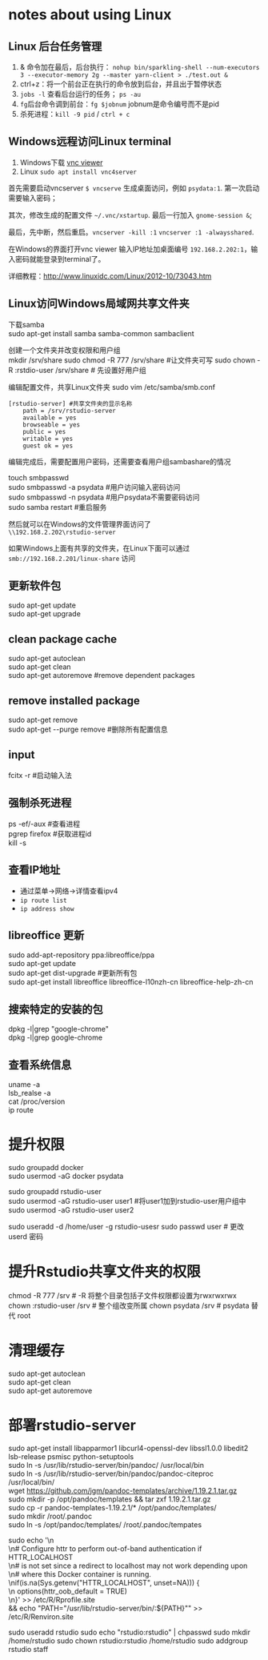 # notes about using Linux

## Linux 后台任务管理

1. & 命令加在最后，后台执行： `nohup bin/sparkling-shell --num-executors 3 --executor-memory 2g --master yarn-client > ./test.out &`
2. ctrl+z：将一个前台正在执行的命令放到后台，并且出于暂停状态
3. `jobs -l` 查看后台运行的任务； `ps -au`
4. `fg`后台命令调到前台：`fg $jobnum` jobnum是命令编号而不是pid
5. 杀死进程：`kill -9 pid` / `ctrl + c`


## Windows远程访问Linux terminal

1. Windows下载 [vnc viewer](https://www.realvnc.com/download/viewer/windows/)
2. Linux `sudo apt install vnc4server`

首先需要启动vncserver `$ vncserve` 生成桌面访问，例如 `psydata:1`. 第一次启动需要输入密码；

其次，修改生成的配置文件 `~/.vnc/xstartup`. 最后一行加入 `gnome-session &`;

最后，先中断，然后重启。`vncserver -kill :1` `vncserver :1 -alwaysshared`.

在Windows的界面打开vnc viewer 输入IP地址加桌面编号 `192.168.2.202:1`，输入密码就能登录到terminal了。

详细教程：<http://www.linuxidc.com/Linux/2012-10/73043.htm>

## Linux访问Windows局域网共享文件夹

下载samba    
sudo apt-get install samba samba-common sambaclient

创建一个文件夹并改变权限和用户组    
mkdir /srv/share
sudo chmod -R 777 /srv/share #让文件夹可写
sudo chown -R :rstdio-user /srv/share # 先设置好用户组

编辑配置文件，共享Linux文件夹
sudo vim /etc/samba/smb.conf

```shell
[rstudio-server] #共享文件夹的显示名称
	path = /srv/rstudio-server
	available = yes
	browseable = yes
	public = yes
	writable = yes
	guest ok = yes
````

编辑完成后，需要配置用户密码，还需要查看用户组sambashare的情况

touch smbpasswd    
sudo smbpasswd -a psydata #用户访问输入密码访问    
sudo smbpasswd -n psydata #用户psydata不需要密码访问    
sudo samba restart        #重启服务

然后就可以在Windows的文件管理界面访问了    
`\\192.168.2.202\rstudio-server`

如果Windows上面有共享的文件夹，在Linux下面可以通过    
`smb://192.168.2.201/linux-share` 访问


## 更新软件包

sudo apt-get update    
sudo apt-get upgrade    

## clean package cache

sudo apt-get autoclean    
sudo apt-get clean    
sudo apt-get autoremove #remove dependent packages

## remove installed package
sudo apt-get remove <packagename>    
sudo apt-get --purge remove <package> #删除所有配置信息

## input

fcitx -r #启动输入法

## 强制杀死进程

ps -ef/-aux #查看进程    
pgrep firefox #获取进程id    
kill -s <id> 

## 查看IP地址

- 通过菜单->网络->详情查看ipv4
- `ip route list`
- `ip address show`

## libreoffice 更新

sudo add-apt-repository ppa:libreoffice/ppa    
sudo apt-get update    
sudo apt-get dist-upgrade #更新所有包    
sudo apt-get install libreoffice libreoffice-l10nzh-cn libreoffice-help-zh-cn    

## 搜索特定的安装的包

dpkg -l|grep "google-chrome"    
dpkg -l|grep google-chrome


## 查看系统信息

uname -a    
lsb_realse -a    
cat /proc/version    
ip route

# 提升权限
sudo groupadd docker    
sudo usermod -aG docker psydata     

sudo groupadd rstudio-user    
sudo usermod -aG rstudio-user user1 #将user1加到rstudio-user用户组中
sudo usermod -aG rstudio-user user2

sudo useradd -d /home/user -g rstudio-usesr
sudo passwd user # 更改userd 密码


# 提升Rstudio共享文件夹的权限
chmod -R 777 /srv # -R 将整个目录包括子文件权限都设置为rwxrwxrwx
chown :rstudio-user /srv # 整个组改变所属
chown psydata /srv # psydata 替代 root

# 清理缓存
sudo apt-get autoclean    
sudo apt-get clean    
sudo apt-get autoremove

# 部署rstudio-server
sudo apt-get install libapparmor1 libcurl4-openssl-dev libssl1.0.0 libedit2 lsb-release psmisc python-setuptools    
sudo ln -s /usr/lib/rstudio-server/bin/pandoc/ /usr/local/bin    
sudo ln -s /usr/lib/rstudio-server/bin/pandoc/pandoc-citeproc /usr/local/bin/    
wget https://github.com/jgm/pandoc-templates/archive/1.19.2.1.tar.gz    
sudo mkdir -p /opt/pandoc/templates && tar zxf 1.19.2.1.tar.gz    
sudo cp -r pandoc-templates-1.19.2.1/* /opt/pandoc/templates/    
sudo mkdir /root/.pandoc    
sudo ln -s /opt/pandoc/templates/ /root/.pandoc/tempates

sudo echo '\n\
    \n# Configure httr to perform out-of-band authentication if HTTR_LOCALHOST \
    \n# is not set since a redirect to localhost may not work depending upon \
    \n# where this Docker container is running. \
    \nif(is.na(Sys.getenv("HTTR_LOCALHOST", unset=NA))) { \
    \n  options(httr_oob_default = TRUE) \
    \n}' >> /etc/R/Rprofile.site \
  && echo "PATH=\"/usr/lib/rstudio-server/bin/:\${PATH}\"" >> /etc/R/Renviron.site

sudo useradd rstudio 
sudo echo "rstudio:rstudio" | chpasswd 
sudo mkdir /home/rstudio
sudo chown rstudio:rstudio /home/rstudio
sudo addgroup rstudio staff



